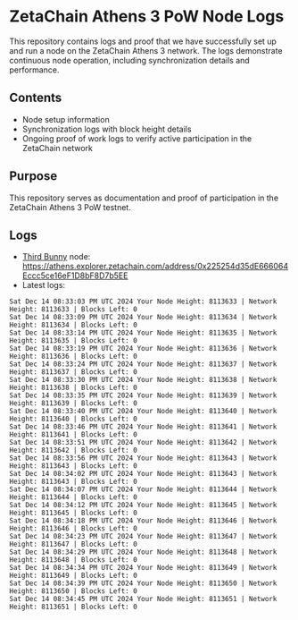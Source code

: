 # ZetaChain Athens 3 PoW Node Logs
This repository contains logs and proof that we have successfully set up and run a node on the ZetaChain Athens 3 network. The logs demonstrate continuous node operation, including synchronization details and performance.

## Contents
- Node setup information
- Synchronization logs with block height details
- Ongoing proof of work logs to verify active participation in the ZetaChain network

## Purpose
This repository serves as documentation and proof of participation in the ZetaChain Athens 3 PoW testnet.

## Logs

- [Third Bunny](https://thirdbunny.xyz/) node: https://athens.explorer.zetachain.com/address/0x225254d35dE666064Eccc5ce16eF1D8bF8D7b5EE
- Latest logs:
```
Sat Dec 14 08:33:03 PM UTC 2024 Your Node Height: 8113633 | Network Height: 8113633 | Blocks Left: 0
Sat Dec 14 08:33:09 PM UTC 2024 Your Node Height: 8113634 | Network Height: 8113634 | Blocks Left: 0
Sat Dec 14 08:33:14 PM UTC 2024 Your Node Height: 8113635 | Network Height: 8113635 | Blocks Left: 0
Sat Dec 14 08:33:19 PM UTC 2024 Your Node Height: 8113636 | Network Height: 8113636 | Blocks Left: 0
Sat Dec 14 08:33:24 PM UTC 2024 Your Node Height: 8113637 | Network Height: 8113637 | Blocks Left: 0
Sat Dec 14 08:33:30 PM UTC 2024 Your Node Height: 8113638 | Network Height: 8113638 | Blocks Left: 0
Sat Dec 14 08:33:35 PM UTC 2024 Your Node Height: 8113639 | Network Height: 8113639 | Blocks Left: 0
Sat Dec 14 08:33:40 PM UTC 2024 Your Node Height: 8113640 | Network Height: 8113640 | Blocks Left: 0
Sat Dec 14 08:33:46 PM UTC 2024 Your Node Height: 8113641 | Network Height: 8113641 | Blocks Left: 0
Sat Dec 14 08:33:51 PM UTC 2024 Your Node Height: 8113642 | Network Height: 8113642 | Blocks Left: 0
Sat Dec 14 08:33:56 PM UTC 2024 Your Node Height: 8113643 | Network Height: 8113643 | Blocks Left: 0
Sat Dec 14 08:34:02 PM UTC 2024 Your Node Height: 8113643 | Network Height: 8113643 | Blocks Left: 0
Sat Dec 14 08:34:07 PM UTC 2024 Your Node Height: 8113644 | Network Height: 8113644 | Blocks Left: 0
Sat Dec 14 08:34:12 PM UTC 2024 Your Node Height: 8113645 | Network Height: 8113645 | Blocks Left: 0
Sat Dec 14 08:34:18 PM UTC 2024 Your Node Height: 8113646 | Network Height: 8113646 | Blocks Left: 0
Sat Dec 14 08:34:23 PM UTC 2024 Your Node Height: 8113647 | Network Height: 8113647 | Blocks Left: 0
Sat Dec 14 08:34:29 PM UTC 2024 Your Node Height: 8113648 | Network Height: 8113648 | Blocks Left: 0
Sat Dec 14 08:34:34 PM UTC 2024 Your Node Height: 8113649 | Network Height: 8113649 | Blocks Left: 0
Sat Dec 14 08:34:39 PM UTC 2024 Your Node Height: 8113650 | Network Height: 8113650 | Blocks Left: 0
Sat Dec 14 08:34:45 PM UTC 2024 Your Node Height: 8113651 | Network Height: 8113651 | Blocks Left: 0
```
